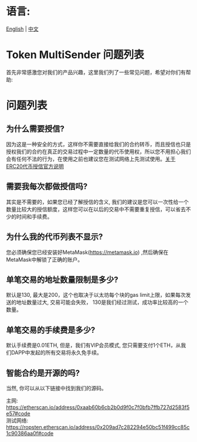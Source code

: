  # 语言:
[English](https://github.com/howeguo/Token-multisender/blob/master/FAQ.md)  | [中文](https://github.com/howeguo/Token-multisender/blob/master/FAQ_%E4%B8%AD%E6%96%87.md)

# Token MultiSender 问题列表

首先非常感激您对我们的产品兴趣，这里我们列了一些常见问题，希望对你们有帮助:

# 问题列表

## 为什么需要授信?
因为这是一种安全的方式，这样你不需要直接给我们的合约转币，而且授信也只是授权我们的合约在真正的交易过程中一定数量的代币使用权，所以您不用担心我们会有任何不法的行为，在使用之前也建议您在测试网络上先测试使用。[关于ERC20代币授信官方说明](https://theethereum.wiki/w/index.php/ERC20_Token_Standard#Approve_And_TransferFrom_Token_Balance)

## 需要我每次都做授信吗?
其实是不需要的，如果您已经了解授信的含义, 我们的建议是您可以一次性给一个数量比较大的授信额度，这样您可以在以后的交易中不需要重复授信，可以省去不少的时间和手续费。

## 为什么我的代币列表不显示?
您必须确保您已经安装好MetaMask(https://metamask.io) ,然后确保在MetaMask中解锁了正确的账户。

## 单笔交易的地址数量限制是多少?
默认是130, 最大是200，这个也取决于以太坊每个块的gas limit上限，如果每次发送的地址数量过大, 交易可能会失败， 130是我们经过测试，成功率比较高的一个数量。

## 单笔交易的手续费是多少?
默认手续费是0.01ETH, 但是，我们有VIP会员模式, 您只需要支付1个ETH，从我们DAPP中发起的所有交易将永久免手续。

## 智能合约是开源的吗?
当然, 你可以从以下链接中找到我们的源码。

主网: https://etherscan.io/address/0xaab60b6cb2b0d9f0c7f0bfb7ffb727d2583f5e57#code  
测试网络: https://ropsten.etherscan.io/address/0x209ad7c282294e50bc51f499cc85c1c90386aa0f#code 









